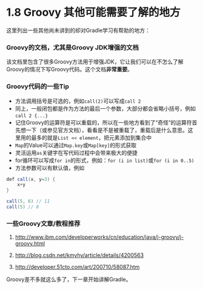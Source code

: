 # 1.8 Groovy 其他可能需要了解的地方

这里列出一些其他尚未讲到的却对Gradle学习有帮助的地方：

### Groovy的文档，尤其是Groovy JDK增强的文档
该文档里包含了很多Groovy方法用于增强JDK，它让我们可以在不怎么了解Groovy的情况下写Groovy代码。这个文档**非常重要**。

### Groovy代码的一些Tip

- 方法调用括号是可选的，例如`call(2)`可以写成`call 2`
- 同上，一般闭包都是作为方法的最后一个参数，大部分都会省略小括号，例如`call 2 {...}`
- 记住Groovy的运算符是可以重载的，所以在一些地方看到了“奇怪”的运算符首先想一下（或参见官方文档），看看是不是被重载了，重载后是什么意思。这里用的最多的就是`List << element`，把元素添加到集合中
- `Map`的Value可以通过`Map.key`或`Map[key]`的形式获取
- 灵活运用`as`关键字在写代码过程中会带来极大的便捷
- for循环可以写成`for in`的形式，例如：`for (i in list)`或`for (i in 0..5)`
- 方法参数可以有默认值，例如

```java
def call(x, y=3) {
	x+y
}

call(5, 6) // 11
call(5) // 8
````

### 一些Groovy文章/教程推荐
1. http://www.ibm.com/developerworks/cn/education/java/j-groovy/j-groovy.html

2. http://blog.csdn.net/kmyhy/article/details/4200563

3. http://developer.51cto.com/art/200710/58087.htm


Groovy差不多就这么多了，下一章开始讲解Gradle。
